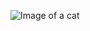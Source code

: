 ![Image of a cat](https://c.files.bbci.co.uk/12A9B/production/_111434467_gettyimages-1143489763.jpg)
